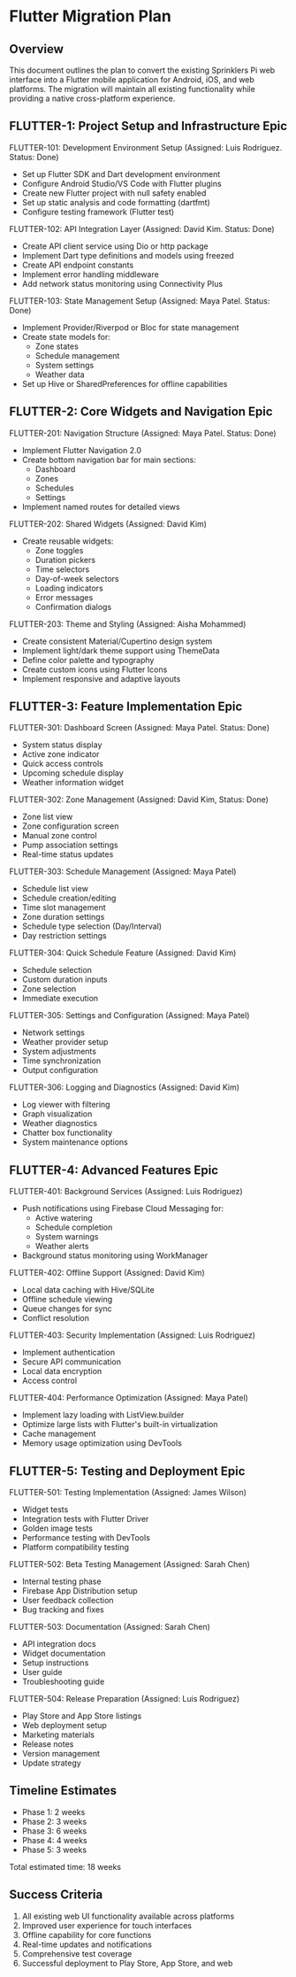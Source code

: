 # Flutter Migration Plan

## Overview
This document outlines the plan to convert the existing Sprinklers Pi web interface into a Flutter mobile application for Android, iOS, and web platforms. The migration will maintain all existing functionality while providing a native cross-platform experience.

## FLUTTER-1: Project Setup and Infrastructure Epic

FLUTTER-101: Development Environment Setup (Assigned: Luis Rodriguez. Status: Done)
- Set up Flutter SDK and Dart development environment
- Configure Android Studio/VS Code with Flutter plugins
- Create new Flutter project with null safety enabled
- Set up static analysis and code formatting (dartfmt)
- Configure testing framework (Flutter test)

FLUTTER-102: API Integration Layer (Assigned: David Kim. Status: Done)
- Create API client service using Dio or http package
- Implement Dart type definitions and models using freezed
- Create API endpoint constants
- Implement error handling middleware
- Add network status monitoring using Connectivity Plus

FLUTTER-103: State Management Setup (Assigned: Maya Patel. Status: Done)
- Implement Provider/Riverpod or Bloc for state management
- Create state models for:
  - Zone states
  - Schedule management
  - System settings
  - Weather data
- Set up Hive or SharedPreferences for offline capabilities

## FLUTTER-2: Core Widgets and Navigation Epic

FLUTTER-201: Navigation Structure (Assigned: Maya Patel. Status: Done)
- Implement Flutter Navigation 2.0
- Create bottom navigation bar for main sections:
  - Dashboard
  - Zones
  - Schedules
  - Settings
- Implement named routes for detailed views

FLUTTER-202: Shared Widgets (Assigned: David Kim)
- Create reusable widgets:
  - Zone toggles
  - Duration pickers
  - Time selectors
  - Day-of-week selectors
  - Loading indicators
  - Error messages
  - Confirmation dialogs

FLUTTER-203: Theme and Styling (Assigned: Aisha Mohammed)
- Create consistent Material/Cupertino design system
- Implement light/dark theme support using ThemeData
- Define color palette and typography
- Create custom icons using Flutter Icons
- Implement responsive and adaptive layouts

## FLUTTER-3: Feature Implementation Epic

FLUTTER-301: Dashboard Screen (Assigned: Maya Patel. Status: Done)
- System status display
- Active zone indicator
- Quick access controls
- Upcoming schedule display
- Weather information widget

FLUTTER-302: Zone Management (Assigned: David Kim, Status: Done)
- Zone list view
- Zone configuration screen
- Manual zone control
- Pump association settings
- Real-time status updates

FLUTTER-303: Schedule Management (Assigned: Maya Patel)
- Schedule list view
- Schedule creation/editing
- Time slot management
- Zone duration settings
- Schedule type selection (Day/Interval)
- Day restriction settings

FLUTTER-304: Quick Schedule Feature (Assigned: David Kim)
- Schedule selection
- Custom duration inputs
- Zone selection
- Immediate execution

FLUTTER-305: Settings and Configuration (Assigned: Maya Patel)
- Network settings
- Weather provider setup
- System adjustments
- Time synchronization
- Output configuration

FLUTTER-306: Logging and Diagnostics (Assigned: David Kim)
- Log viewer with filtering
- Graph visualization
- Weather diagnostics
- Chatter box functionality
- System maintenance options

## FLUTTER-4: Advanced Features Epic

FLUTTER-401: Background Services (Assigned: Luis Rodriguez)
- Push notifications using Firebase Cloud Messaging for:
  - Active watering
  - Schedule completion
  - System warnings
  - Weather alerts
- Background status monitoring using WorkManager

FLUTTER-402: Offline Support (Assigned: David Kim)
- Local data caching with Hive/SQLite
- Offline schedule viewing
- Queue changes for sync
- Conflict resolution

FLUTTER-403: Security Implementation (Assigned: Luis Rodriguez)
- Implement authentication
- Secure API communication
- Local data encryption
- Access control

FLUTTER-404: Performance Optimization (Assigned: Maya Patel)
- Implement lazy loading with ListView.builder
- Optimize large lists with Flutter's built-in virtualization
- Cache management
- Memory usage optimization using DevTools

## FLUTTER-5: Testing and Deployment Epic

FLUTTER-501: Testing Implementation (Assigned: James Wilson)
- Widget tests
- Integration tests with Flutter Driver
- Golden image tests
- Performance testing with DevTools
- Platform compatibility testing

FLUTTER-502: Beta Testing Management (Assigned: Sarah Chen)
- Internal testing phase
- Firebase App Distribution setup
- User feedback collection
- Bug tracking and fixes

FLUTTER-503: Documentation (Assigned: Sarah Chen)
- API integration docs
- Widget documentation
- Setup instructions
- User guide
- Troubleshooting guide

FLUTTER-504: Release Preparation (Assigned: Luis Rodriguez)
- Play Store and App Store listings
- Web deployment setup
- Marketing materials
- Release notes
- Version management
- Update strategy

## Timeline Estimates
- Phase 1: 2 weeks
- Phase 2: 3 weeks
- Phase 3: 6 weeks
- Phase 4: 4 weeks
- Phase 5: 3 weeks

Total estimated time: 18 weeks

## Success Criteria
1. All existing web UI functionality available across platforms
2. Improved user experience for touch interfaces
3. Offline capability for core functions
4. Real-time updates and notifications
5. Comprehensive test coverage
6. Successful deployment to Play Store, App Store, and web
